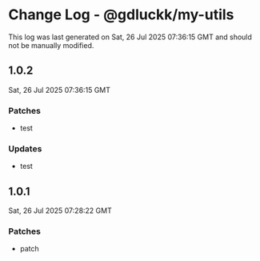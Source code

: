 # Change Log - @gdluckk/my-utils

This log was last generated on Sat, 26 Jul 2025 07:36:15 GMT and should not be manually modified.

## 1.0.2
Sat, 26 Jul 2025 07:36:15 GMT

### Patches

- test

### Updates

- test

## 1.0.1
Sat, 26 Jul 2025 07:28:22 GMT

### Patches

- patch

